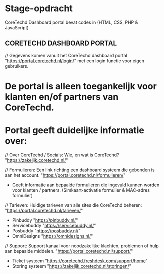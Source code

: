 # Stage-opdracht
CoreTechd Dashboard portal bevat codes in (HTML, CSS, PHP & JavaScript)
## CORETECHD DASHBOARD PORTAL
// Gegevens komen vanuit het CoreTechd dashboard portal "https://portal.coretechd.nl/login/" met een login functie voor eigen gebruikers.

# De portal is alleen toegankelijk voor klanten en/of partners van CoreTechd.
# Portal geeft duidelijke informatie over:
// Over CoreTechd / Socials: Wie, en wat is CoreTechd? "https://zakelijk.coretechd.nl/"

// Formulieren: Een link richting een dashboard systeem die gebonden is aan het account. "https://portal.coretechd.nl/formulieren/"
- Geeft informatie aan bepaalde formulieren die ingevuld kunnen worden voor klanten / partners. (Simkaart-activatie formulier & MAC-adres formulier)

// Tarieven: Huidige tarieven van alle sites die CoreTechd beheren: "https://portal.coretechd.nl/tarieven/"
- Pinbuddy "https://pinbuddy.nl/"
- Servicebuddy "https://servicebuddy.nl/"
- Posbuddy "https://posbuddy.nl/"
- OmniDesigns "https://omnidesigns.nl/"

// Support: Support kanaal voor noodzakelijke klachten, problemen of hulp aan bepaalde middelen. "https://portal.coretechd.nl/support/"
- Ticket systeem "https://coretechd.freshdesk.com/support/home"
- Storing systeem "https://zakelijk.coretechd.nl/storingen/"
